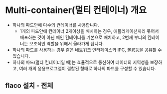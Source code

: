 # Multi-container(멀티 컨테이너) 개요
- 하나의 파드안에 다수의 컨테이너를 사용합니다.
   - 1개의 파드안에 컨테이너 2개이상을 배치하는 경우, 애플리케이션끼리 묶어서 배포하는 것이 아닌
     메인 컨테이너를 기본으로 배치하고, 2번재 부터의 컨테이너는 보조적인 역할을 위해서 올라가게 됩니다.
- 하나의 파드를 사용하는 경우 같은 네트워크 인터페이스와 IPC, 볼륨등을 공유할 수 있습니다.
- 하나의 파드(멀티 컨테이너일 때)는 효율적으로 통신하여 데이터의 지역성을 보장하고, 여러 개의 응용프로그램이
  결합된 형태로 하나의 파드를 구성할 수 있습니다.

## flaco 설치 - 전체 
```
